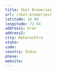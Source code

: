```yaml
---
title: Skol Breweries
url: /skol-breweries/
latitude: 18.88
longitude: 72.94
address1: Uran
address2: 
city: Maharashtra
state: 
code: 
country: India
phone: 
website: 
---
```


